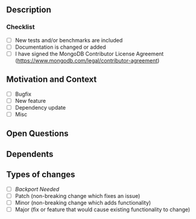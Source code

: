 <!-- Ticket number and a general summary of your changes in the Title above -->
<!-- e.g. VSCODE-1111: updates ace editor width in agg pipeline view -->

<!--- The following fields are not obligatory. Use your best judgement on what you think is applicable to the work you've done -->

## Description
<!--- Describe your changes in detail -->
<!--- If applicable, describe (or illustrate) architecture flow -->
### Checklist
- [ ] New tests and/or benchmarks are included
- [ ] Documentation is changed or added
- [ ] I have signed the MongoDB Contributor License Agreement (https://www.mongodb.com/legal/contributor-agreement)

## Motivation and Context
<!--- Why is this change required? What problem does it solve? -->
<!--- If it's updating a dependency, link to the Pull Request that originally introduced the fix -->
- [ ] Bugfix
- [ ] New feature
- [ ] Dependency update
- [ ] Misc

## Open Questions
<!--- Any particular areas you'd like reviewers to pay attention to? -->

## Dependents
<!--- If applicable, link PRs/commits that this PR is dependent on or is a dependency of. -->

## Types of changes
<!--- What types of changes does your code introduce? Put an `x` in all the boxes that apply: -->
- [ ] *Backport Needed*
- [ ] Patch (non-breaking change which fixes an issue)
- [ ] Minor (non-breaking change which adds functionality)
- [ ] Major (fix or feature that would cause existing functionality to change)
